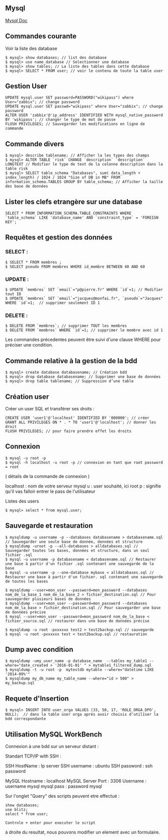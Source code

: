 ## Mysql


[Mysql Doc](https://dev.mysql.com/doc/)

## Commandes courante


Voir la liste des database

    $ mysql> show databases; // list des database
    $ mysql> use name_database // Selectionner une database
    $ mysql> show tables; // La liste des tables dans cette database
    $ mysql> SELECT * FROM user; // voir le contenu de toute la table user


## Gestion User

    UPDATE mysql.user SET password=PASSWORD("wikipass") where User="zabbix"; // change password
    UPDATE mysql.user SET passwd="wikipass" where User="zabbix"; // change password
    ALTER USER 'zabbix'@'ip_address' IDENTIFIED WITH mysql_native_password BY 'wikipass'; // changer le type de mot de passe
    FLUSH PRIVILEGES; // Sauvegarder les modifications en ligne de commande

## Commande divers

    $ mysql> describe tablename; // Afficher la les types des champs
    $ mysql> ALTER TABLE `risk` CHANGE `description` `description` LONGTEXT // Modifier le type de text de la colonne description dans la table risk
    $ mysql> SELECT table_schema "Databases", sum( data_length + index_length) / 1024 / 1024 "Size of DB in MB" FROM information_schema.TABLES GROUP BY table_schema; // Afficher la taille des base de données


## Lister les clefs etrangère sur une database

    SELECT * FROM INFORMATION_SCHEMA.TABLE_CONSTRAINTS WHERE `table_schema` LIKE 'database_name' AND `constraint_type` = 'FOREIGN KEY';

## Requêtes et gestion des données


### SELECT :

    $ SELECT * FROM membres ;
    $ SELECT pseudo FROM membres WHERE id_membre BETWEEN 40 AND 60

### UPDATE :

    $ UPDATE `membres` SET `email`="p@pierre.fr" WHERE `id`=1; // Modifier tout ID
    $ UPDATE `membres` SET `email`="jacques@monfai.fr", `pseudo`="Jacques" WHERE `id`=1;  // supprimer seulement ID 1

### DELETE :

    $ DELETE FROM `membres`; // supprimer TOUT les membres
    $ DELETE FROM `membres` WHERE `id`=1; // supprimer le membre avec id 1

Les commandes précedentes peuvent être suivi d'une clause WHERE pour préciser une condition.


## Commande relative à la gestion de la bdd


    $ mysql> create database databasename; // Création bdd
    $ mysql> drop database databasename; // Supprimer une base de données
    $ mysql> drop table tablename; // Suppression d’une table


## Création user

Créer un user SQL et transférer ses droits :

    CREATE USER 'user1'@'localhost' IDENTIFIED BY '000000'; // créer
    GRANT ALL PRIVILEGES ON * . * TO 'user1'@'localhost'; // donner les droit
    FLUSH PRIVILEGES; // pour faire prendre effet les droits

## Connexion

    $ mysql -u root -p
    $ mysql -h localhost -u root -p // connexion en tant que root password = root

( détails de la commande de connexion )

localhost : nom de votre serveur mysql
u : user souhaité, ici root
p : signifie qu'il vas falloir entrer le pass de l'utilisateur


Listes des users

    $ mysql> select * from mysql.user;


## Sauvegarde et restauration


    $ mysqldump -u username -p --databases databasename > databasename.sql // Sauvegarder une seule base de donnée, données et structure
    $ mysqldump -uroot -p --all-databases > alldatabases.sql // Sauvegarder toutes les bases, données et structure, dans un seul fichier .sql
    $ mysql -u username -p databasename < databasename.sql // Restaurer une base à partir d'un fichier .sql contenant une sauvegarde de la base
    $ mysql -u username -p --one-database mybase < alldatabases.sql // Restaurer une base à partir d'un fichier. sql contenant une sauvegarde de toutes les bases

    $ mysqldump --user=mon_user --password=mon_password --databases nom_de_la_base_1 nom_de_la_base_2 > fichier_destination.sql // Pour sauvegarder plusieurs bases de données
    $ mysqldump --user=mon_user --password=mon_password --databases nom_de_la_base > fichier_destination.sql // Pour sauvegarder une base de données précise
    $ mysql --user=mon_user --password=mon_password nom_de_la_base < fichier_source.sql // restaurer dans une base de données précise

    $ mysqldump -u root -pxxxxxx test2 > test2backup.sql // sauvegarde
    $ mysql -u root -pxxxxxx test < test2backup.sql // restauration

## Dump avec condition

    $ mysqldump -umy_user_name -p database_name  --tables my_table1 --where="date_created > '2016-01-01' " > mytable1_filtered_dump.sql
    $ mysqldump -t -u root -p  mytestdb mytable --where="datetime LIKE '2014-09%'"
    $ mysqldump my_db_name my_table_name --where="id > 500" > my_backup.sql


## Requete d'Insertion


    $ mysql> INSERT INTO user_orga VALUES (33, 50, 17, 'ROLE_ORGA_DPO', NULL);  // dans la table user orga aprés avoir choisis d'utiliser la bdd correspondante


## Utilisation MySQL WorkBench

Connexion à une bdd sur un serveur distant :

Standart TCP/IP with SSH :

  SSH HostName : Ip server
  SSH username : ubuntu
  SSH password : ssh password

  MySQL Hostname : localhost
  MySQL Server Port : 3306
  Username : username mysql
  mysql pass : password mysql


Sur l'onglet "Query" des scripts peuvent etre effectué :

    show databases;
    use blitz;
    select * from user;

    Controle + enter pour executer le script


à droite du resultat, nous pouvons modifier un element avec un formulaire.
